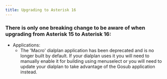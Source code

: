 ```yaml
---
title: Upgrading to Asterisk 16
---
```


### There is only one breaking change to be aware of when upgrading from Asterisk 15 to Asterisk 16:

* Applications:
	+ The 'Macro' dialplan application has been deprecated and is no longer built by default. If your dialplan uses it you will need to manually enable it for building using menuselect or you will need to update your dialplan to take advantage of the Gosub application instead.
